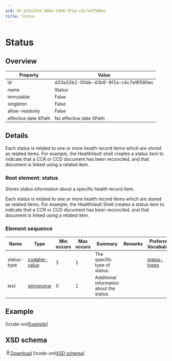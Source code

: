 ```yaml
---
uid: HV_d33a32b2-00de-43b8-9f2a-c4c7e9f580ec
title: Status
---
```


# Status

## Overview

Property|Value
---|---
id|d33a32b2-00de-43b8-9f2a-c4c7e9f580ec
name|Status
immutable|False
singleton|False
allow-readonly|False
effective date XPath|No effective date XPath

## Details
Each status is related to one or more health record items which are stored as related items. For example, the HealthVault shell creates a status item to indicate that a CCR or CCD document has been reconciled, and that document is linked using a related item.

<a name='status'></a>

### Root element: status

Stores status information about a specific health record item.

Each status is related to one or more health record items which are stored as related items. For example, the HealthVault Shell creates a status item to indicate that a CCR or CCD document has been reconciled, and that document is linked using a related item.

### Element sequence

Name|Type|Min occurs|Max occurs|Summary|Remarks|Preferred Vocabulary
---|---|---|---|---|---|---
status-type|[codable-value](xref:HV_3e730686-781f-4616-aa0d-817bba8eb141#codable-value)|1|1|The specific type of status.||[status-types](xref:HV_0cffe3d9-042d-4950-bf45-8d7aeddb5e52)
text|[stringnznw](xref:HV_3e730686-781f-4616-aa0d-817bba8eb141#stringnznw)|0|1|Additional information about the status.||

## Example
[!code-xml[Example](../sample-xml/d33a32b2-00de-43b8-9f2a-c4c7e9f580ec.xml)]

## XSD schema
[![Download](/healthvault/images/download.png)Download](../xsd/status.xsd)
[!code-xml[XSD schema](../xsd/status.xsd)]
